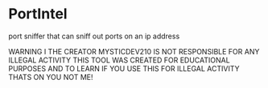# PortIntel
port sniffer that can sniff out ports on an ip address 

WARNING I THE CREATOR MYSTICDEV210 IS NOT RESPONSIBLE FOR ANY ILLEGAL ACTIVITY THIS TOOL WAS CREATED FOR EDUCATIONAL PURPOSES AND TO LEARN IF YOU USE THIS FOR ILLEGAL ACTIVITY THATS ON YOU NOT ME!
